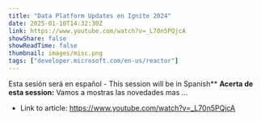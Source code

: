 ```yaml
---
title: "Data Platform Updates en Ignite 2024"
date: 2025-01-10T14:32:30Z
link: https://www.youtube.com/watch?v=_L70n5PQjcA
showShare: false
showReadTime: false
thumbnail: images/misc.png
tags: ["developer.microsoft.com/en-us/reactor"]
---
```

Esta sesión será en español - This session will be in Spanish** **Acerta de esta session:** Vamos a mostras las novedades mas ...

- Link to article: https://www.youtube.com/watch?v=_L70n5PQjcA